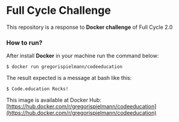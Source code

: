 # Full Cycle Challenge

This repository is a response to **Docker challenge** of Full Cycle 2.0

### How to run?

After install **Docker** in your machine run the command below:

```
$ docker run gregorispielmann/codeeducation
```

The result expected is a message at bash like this:

```
$ Code.education Rocks!
```

This image is available at Docker Hub: [https://hub.docker.com/r/gregorispielmann/codeeducation](https://hub.docker.com/r/gregorispielmann/codeeducation)